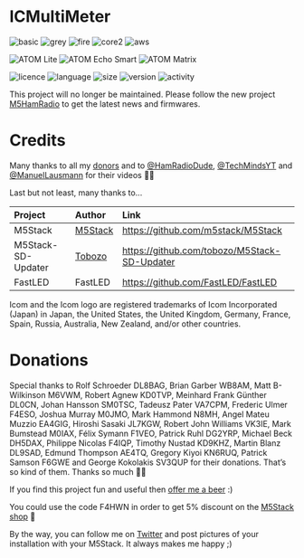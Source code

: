 # ICMultiMeter
![basic](https://img.shields.io/badge/M5Stack-BASIC-blue)
![grey](https://img.shields.io/badge/M5Stack-GREY-blue)
![fire](https://img.shields.io/badge/M5Stack-FIRE-orange)
![core2](https://img.shields.io/badge/M5Stack-CORE2-green)
![aws](https://img.shields.io/badge/M5Stack-AWS-orange)

![ATOM Lite](https://img.shields.io/badge/M5Stack-ATOM%20Lite-darkgrey)
![ATOM Echo Smart](https://img.shields.io/badge/M5Stack-ATOM%20Echo%20Smart-white)
![ATOM Matrix](https://img.shields.io/badge/M5Stack-ATOM%20Matrix-blue)

![licence](https://img.shields.io/github/license/armel/ICMultiMeter)
![language](https://img.shields.io/github/languages/top/armel/ICMultiMeter)
![size](https://img.shields.io/github/repo-size/armel/ICMultiMeter)
![version](https://img.shields.io/github/v/release/armel/ICMultiMeter)
![activity](https://img.shields.io/github/commit-activity/y/armel/ICMultiMeter)

This project will no longer be maintained. Please follow the new project [M5HamRadio](https://github.com/armel/M5HamRadio) to get the latest news and firmwares.  

# Credits
 
Many thanks to all my [donors](#donations) and to [@HamRadioDude](https://www.youtube.com/watch?v=SCPEO7Eiy1E&ab_channel=HAMRADIODUDE), [@TechMindsYT](https://www.youtube.com/watch?v=_UbwZrT2O8w) and [@ManuelLausmann](https://www.youtube.com/watch?v=DrcMoVNwG_8) for their videos 🙏🏻

Last but not least, many thanks to...

| Project             | Author                                                |  Link                                        |
|:------------------- | :---------------------------------------------------- | :------------------------------------------- |
| M5Stack             | [M5Stack](https://twitter.com/M5Stack)                | https://github.com/m5stack/M5Stack           |
| M5Stack-SD-Updater  | [Tobozo](https://twitter.com/TobozoTagada)            | https://github.com/tobozo/M5Stack-SD-Updater |
| FastLED             | FastLED                                               | https://github.com/FastLED/FastLED           |

Icom and the Icom logo are registered trademarks of Icom Incorporated (Japan) in Japan, the United States, the United Kingdom, Germany, France, Spain, Russia, Australia, New Zealand, and/or other countries.

# Donations

Special thanks to Rolf Schroeder DL8BAG, Brian Garber WB8AM, Matt B-Wilkinson M6VWM, Robert Agnew KD0TVP, Meinhard Frank Günther DL0CN, Johan Hansson SM0TSC, Tadeusz Pater VA7CPM, Frederic Ulmer F4ESO, Joshua Murray M0JMO, Mark Hammond N8MH, Angel Mateu Muzzio EA4GIG, Hiroshi Sasaki JL7KGW, Robert John Williams VK3IE, Mark Bumstead M0IAX, Félix Symann F1VEO, Patrick Ruhl DG2YRP, Michael Beck DH5DAX, Philippe Nicolas F4IQP, Timothy Nustad KD9KHZ, Martin Blanz DL9SAD, Edmund Thompson AE4TQ, Gregory Kiyoi KN6RUQ, Patrick Samson F6GWE and George Kokolakis SV3QUP for their donations. That’s so kind of them. Thanks so much 🙏🏻

If you find this project fun and useful then [offer me a beer](https://www.paypal.me/F4HWN) :) 

You could use the code F4HWN in order to get 5% discount on the [M5Stack shop](https://shop.m5stack.com/?ref=LUxetaH4) 🎁

By the way, you can follow me on [Twitter](https://twitter.com/F4HWN) and post pictures of your installation with your M5Stack. It always makes me happy ;)